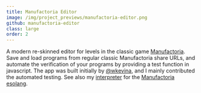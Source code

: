 ```yaml
---
title: Manufactoria Editor
image: /img/project_previews/manufactoria-editor.png
github: manufactoria-editor
class: large
order: 2
---
```


A modern re-skinned editor for levels in the classic game [Manufactoria](http://pleasingfungus.com/Manufactoria/).
Save and load programs from regular classic Manufactoria share URLs, and automate the verification of your programs by providing a test function in javascript.
The app was built initially by [@wkevina](https://github.com/wkevina), and I mainly contributed the automated testing.
See also my [interpreter](https://github.com/cemulate/haskell-manufactoria-interpreter) for the [Manufactoria esolang](https://esolangs.org/wiki/Manufactoria).
